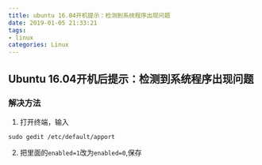 ```yaml
---
title: ubuntu 16.04开机提示：检测到系统程序出现问题
date: 2019-01-05 21:33:21
tags: 
- linux
categories: Linux
---
```



## Ubuntu 16.04开机后提示：检测到系统程序出现问题

### 解决方法

1. 打开终端，输入
```
sudo gedit /etc/default/apport 
```
2. 把里面的`enabled=1`改为`enabled=0`,保存